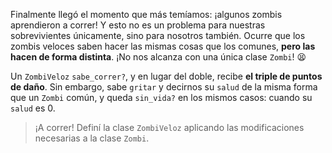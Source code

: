 Finalmente llegó el momento que más temíamos: ¡algunos zombis aprendieron a correr! Y esto no es un problema para nuestras sobrevivientes únicamente, sino para nosotros también. Ocurre que los zombis veloces saben hacer las mismas cosas que los comunes, **pero las hacen de forma distinta**. ¡No nos alcanza con una única clase `Zombi`! :tired_face: 

Un `ZombiVeloz` `sabe_correr?`, y en lugar del doble, recibe **el triple de puntos de daño**. Sin embargo, sabe `gritar` y decirnos su `salud` de la misma forma que un `Zombi` común, y queda `sin_vida?` en los mismos casos: cuando su `salud` es 0.

> ¡A correr! Definí la clase `ZombiVeloz` aplicando las modificaciones necesarias a la clase `Zombi`.